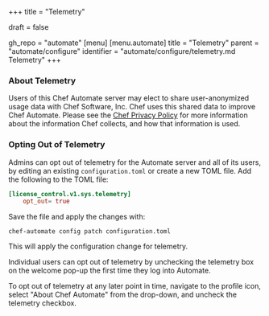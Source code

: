 +++
title = "Telemetry"

draft = false

gh_repo = "automate"
[menu]
  [menu.automate]
    title = "Telemetry"
    parent = "automate/configure"
    identifier = "automate/configure/telemetry.md Telemetry"
+++

### About Telemetry

Users of this Chef Automate server may elect to share user-anonymized usage data with
Chef Software, Inc.
Chef uses this shared data to improve Chef Automate.
Please see the [Chef Privacy Policy](https://chef.io/privacy-policy) for more information about the information Chef collects, and how that information is used.

### Opting Out of Telemetry

Admins can opt out of telemetry for the Automate server and all of its users, by editing an existing `configuration.toml` or create a new TOML file. Add the following to the TOML file:

```toml
[license_control.v1.sys.telemetry]
    opt_out= true
```

Save the file and apply the changes with:

  ``chef-automate config patch configuration.toml``

This will apply the configuration change for telemetry.

Individual users can opt out of telemetry by unchecking the telemetry box on the welcome pop-up the first time they log into Automate.

To opt out of telemetry at any later point in time, navigate to the profile icon, select "About Chef Automate" from the drop-down, and uncheck the telemetry checkbox.
